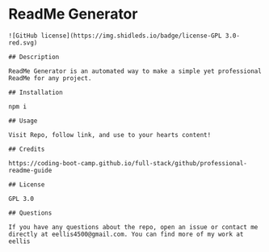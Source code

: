 # ReadMe Generator
    ![GitHub license](https://img.shidleds.io/badge/license-GPL 3.0-red.svg)

    ## Description

    ReadMe Generator is an automated way to make a simple yet professional ReadMe for any project.

    ## Installation

    npm i

    ## Usage

    Visit Repo, follow link, and use to your hearts content!

    ## Credits

    https://coding-boot-camp.github.io/full-stack/github/professional-readme-guide

    ## License

    GPL 3.0

    ## Questions

    If you have any questions about the repo, open an issue or contact me directly at eellis4500@gmail.com. You can find more of my work at eellis

